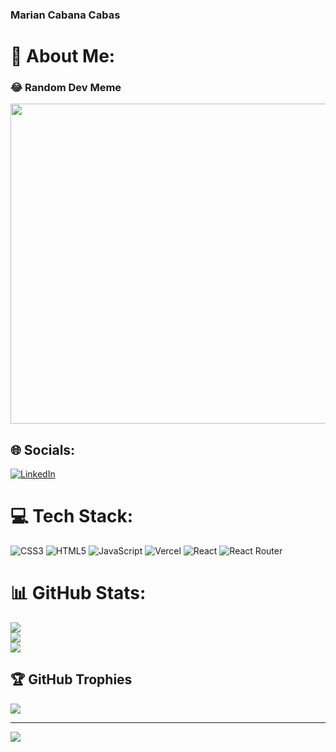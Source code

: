 ### Marian Cabana Cabas

# 💫 About Me:
### 😂 Random Dev Meme



<img src="https://media1.giphy.com/media/W4IY7zQdRh7Ow/giphy.gif?cid=ecf05e4786ip4iraxwjfs1yrwbzaojoo6zst8q7f7xzvixen&rid=giphy.gif&ct=g/" width="512px"/>


## 🌐 Socials:
[![LinkedIn](https://img.shields.io/badge/LinkedIn-%230077B5.svg?logo=linkedin&logoColor=white)](https://linkedin.com/in/https://www.linkedin.com/in/marian-cabana/) 

# 💻 Tech Stack:
![CSS3](https://img.shields.io/badge/css3-%231572B6.svg?style=for-the-badge&logo=css3&logoColor=white) ![HTML5](https://img.shields.io/badge/html5-%23E34F26.svg?style=for-the-badge&logo=html5&logoColor=white) ![JavaScript](https://img.shields.io/badge/javascript-%23323330.svg?style=for-the-badge&logo=javascript&logoColor=%23F7DF1E) ![Vercel](https://img.shields.io/badge/vercel-%23000000.svg?style=for-the-badge&logo=vercel&logoColor=white) ![React](https://img.shields.io/badge/react-%2320232a.svg?style=for-the-badge&logo=react&logoColor=%2361DAFB) ![React Router](https://img.shields.io/badge/React_Router-CA4245?style=for-the-badge&logo=react-router&logoColor=white)
# 📊 GitHub Stats:
![](https://github-readme-stats.vercel.app/api?username=Marianscabas&theme=tokyonight&hide_border=false&include_all_commits=false&count_private=false)<br/>
![](https://github-readme-streak-stats.herokuapp.com/?user=Marianscabas&theme=tokyonight&hide_border=false)<br/>
![](https://github-readme-stats.vercel.app/api/top-langs/?username=Marianscabas&theme=tokyonight&hide_border=false&include_all_commits=false&count_private=false&layout=compact)

## 🏆 GitHub Trophies
![](https://github-profile-trophy.vercel.app/?username=Marianscabas&theme=radical&no-frame=false&no-bg=true&margin-w=4)

---
[![](https://visitcount.itsvg.in/api?id=Marianscabas&icon=0&color=0)](https://visitcount.itsvg.in)

<!-- Proudly created with GPRM ( https://gprm.itsvg.in ) -->

